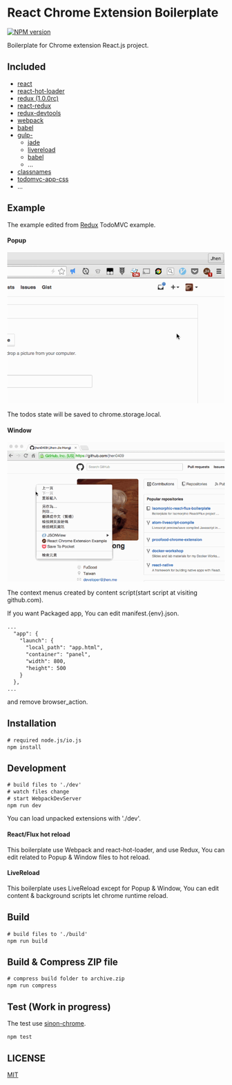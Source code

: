 # React Chrome Extension Boilerplate

[![NPM version](http://img.shields.io/npm/v/react-chrome-extension-boilerplate.svg?style=flat)](https://www.npmjs.com/package/react-chrome-extension-boilerplate)

Boilerplate for Chrome extension React.js project.

## Included

 - [react](https://github.com/facebook/react)
 - [react-hot-loader](https://github.com/gaearon/react-hot-loader)
 - [redux (1.0.0rc)](https://github.com/gaearon/redux/tree/e39afbec270e9381df3d23dfa2f770c44f488380)
 - [react-redux](https://github.com/gaearon/react-redux)
 - [redux-devtools](https://github.com/gaearon/redux-devtools)
 - [webpack](https://github.com/webpack/webpack)
 - [babel](https://github.com/babel/babel)
 - [gulp-](https://github.com/gulpjs/gulp)
   - [jade](https://github.com/phated/gulp-jade)
   - [livereload](https://github.com/vohof/gulp-livereload)
   - [babel](https://github.com/babel/gulp-babel)
   - ...
 - [classnames](https://github.com/JedWatson/classnames)
 - [todomvc-app-css](https://github.com/tastejs/todomvc-app-css)
 - ...

## Example

The example edited from [Redux](https://github.com/gaearon/redux) TodoMVC example.

#### Popup

![Popup](example-popup.gif)

The todos state will be saved to chrome.storage.local.

#### Window

![Popup](example-window.gif)

The context menus created by content script(start script at visiting github.com).

If you want Packaged app, You can edit manifest.{env}.json.
```
...
  "app": {
    "launch": {
      "local_path": "app.html",
      "container": "panel",
      "width": 800,
      "height": 500
    }
  },
...
```

and remove browser_action.

## Installation

```
# required node.js/io.js
npm install
```

## Development

```
# build files to './dev'
# watch files change
# start WebpackDevServer
npm run dev
```

You can load unpacked extensions with './dev'.

#### React/Flux hot reload

This boilerplate use Webpack and react-hot-loader, and use Redux, You can edit related to Popup & Window files to hot reload.

#### LiveReload

This boilerplate uses LiveReload except for Popup & Window, You can edit content & background scripts let chrome runtime reload.

## Build

```
# build files to './build'
npm run build
```

## Build & Compress ZIP file

```
# compress build folder to archive.zip
npm run compress
```

## Test (Work in progress)

The test use [sinon-chrome](https://github.com/vitalets/sinon-chrome).

```
npm test
```

## LICENSE

[MIT](LICENSE)